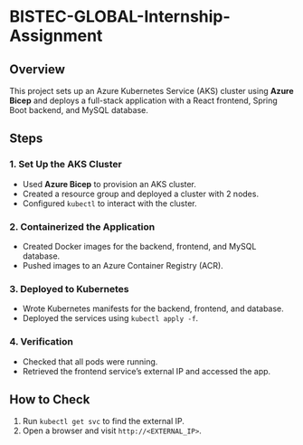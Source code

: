 # BISTEC-GLOBAL-Internship-Assignment

## Overview
This project sets up an Azure Kubernetes Service (AKS) cluster using **Azure Bicep** and deploys a full-stack application with a React frontend, Spring Boot backend, and MySQL database.

## Steps

### 1. Set Up the AKS Cluster
- Used **Azure Bicep** to provision an AKS cluster.
- Created a resource group and deployed a cluster with 2 nodes.
- Configured `kubectl` to interact with the cluster.

### 2. Containerized the Application
- Created Docker images for the backend, frontend, and MySQL database.
- Pushed images to an Azure Container Registry (ACR).

### 3. Deployed to Kubernetes
- Wrote Kubernetes manifests for the backend, frontend, and database.
- Deployed the services using `kubectl apply -f`.

### 4. Verification
- Checked that all pods were running.
- Retrieved the frontend service’s external IP and accessed the app.

## How to Check
1. Run `kubectl get svc` to find the external IP.
2. Open a browser and visit `http://<EXTERNAL_IP>`.
